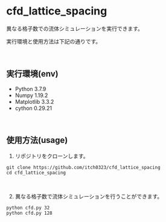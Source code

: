 # cfd_lattice_spacing
異なる格子数での流体シミュレーションを実行できます。

実行環境と使用方法は下記の通りです。

<br>

## 実行環境(env)
- Python 3.7.9
- Numpy 1.19.2
- Matplotlib 3.3.2
- cython 0.29.21

<br>

## 使用方法(usage)
1. リポジトリをクローンします。
```
git clone https://github.com/itch0323/cfd_lattice_spacing
cd cfd_lattice_spacing
```

<br>

2. 異なる格子数で流体シミュレーションを行うことができます。
```
python cfd.py 32
python cfd.py 128
```